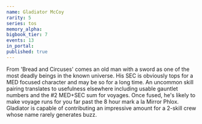 ```yaml
---
name: Gladiator McCoy
rarity: 5
series: tos
memory_alpha:
bigbook_tier: 7
events: 13
in_portal:
published: true
---
```


From 'Bread and Circuses' comes an old man with a sword as one of the most deadly beings in the known universe. His SEC is obviously tops for a MED focused character and may be so for a long time. An uncommon skill pairing translates to usefulness elsewhere including usable gauntlet numbers and the #2 MED+SEC sum for voyages. Once fused, he's likely to make voyage runs for you far past the 8 hour mark a la Mirror Phlox. Gladiator is capable of contributing an impressive amount for a 2-skill crew whose name rarely generates buzz.
